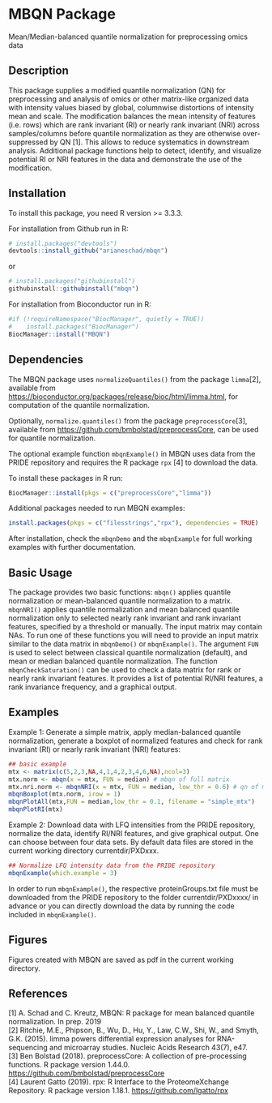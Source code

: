
<!-- README.md is generated from README.Rmd. Please edit that file -->
MBQN Package
============

Mean/Median-balanced quantile normalization for preprocessing omics data

Description
-----------

This package supplies a modified quantile normalization (QN) for preprocessing and analysis of omics or other matrix-like organized data with intensity values biased by global, columnwise distortions of intensity mean and scale. The modification balances the mean intensity of features (i.e. rows) which are rank invariant (RI) or nearly rank invariant (NRI) across samples/columns before quantile normalization as they are otherwise over-suppressed by QN \[1\]. This allows to reduce systematics in downstream analysis. Additional package functions help to detect, identify, and visualize potential RI or NRI features in the data and demonstrate the use of the modification.

Installation
------------

To install this package, you need R version &gt;= 3.3.3.

For installation from Github run in R:

``` r
# install.packages("devtools")
devtools::install_github("arianeschad/mbqn")
```

or

``` r
# install.packages("githubinstall")
githubinstall::githubinstall("mbqn")
```

For installation from Bioconductor run in R:

``` r
#if (!requireNamespace("BiocManager", quietly = TRUE))
#    install.packages("BiocManager")
BiocManager::install("MBQN")
```

Dependencies
------------

The MBQN package uses `normalizeQuantiles()` from the package `limma`\[2\], available from <https://bioconductor.org/packages/release/bioc/html/limma.html>, for computation of the quantile normalization. <br/>

Optionally, `normalize.quantiles()` from the package `preprocessCore`\[3\], available from <https://github.com/bmbolstad/preprocessCore>, can be used for quantile normalization. <br/>

The optional example function `mbqnExample()` in MBQN uses data from the PRIDE repository and requires the R package `rpx` \[4\] to download the data. <br/>

To install these packages in R run: <br/>

``` r
BiocManager::install(pkgs = c("preprocessCore","limma"))
```

Additional packages needed to run MBQN examples: <br/>

``` r
install.packages(pkgs = c("filesstrings","rpx"), dependencies = TRUE)
```

After installation, check the `mbqnDemo` and the `mbqnExample` for full working examples with further documentation.

Basic Usage
-----------

The package provides two basic functions: `mbqn()` applies quantile normalization or mean-balanced quantile normalization to a matrix. `mbqnNRI()` applies quantile normalization and mean balanced quantile normalization only to selected nearly rank invariant and rank invariant features, specified by a threshold or manually. The input matrix may contain NAs. To run one of these functions you will need to provide an input matrix similar to the data matrix in `mbqnDemo()` or `mbqnExample()`. The argument `FUN` is used to select between classical quantile normalization (default), and mean or median balanced quantile normalization. The function `mbqnCheckSaturation()` can be used to check a data matrix for rank or nearly rank invariant features. It provides a list of potential RI/NRI features, a rank invariance frequency, and a graphical output.

Examples
--------

Example 1: Generate a simple matrix, apply median-balanced quantile normalization, generate a boxplot of normalized features and check for rank invariant (RI) or nearly rank invariant (NRI) features:

``` r
## basic example
mtx <- matrix(c(5,2,3,NA,4,1,4,2,3,4,6,NA),ncol=3)
mtx.norm <- mbqn(x = mtx, FUN = median) # mbqn of full matrix
mtx.nri.norm <- mbqnNRI(x = mtx, FUN = median, low_thr = 0.6) # qn of matrix - apply median balancing to NRI features with rank invariance frequency >0.6
mbqnBoxplot(mtx.norm, irow = 1)
mbqnPlotAll(mtx,FUN = median,low_thr = 0.1, filename = "simple_mtx")
mbqnPlotRI(mtx)
```

Example 2: Download data with LFQ intensities from the PRIDE repository, normalize the data, identify RI/NRI features, and give graphical output. One can choose between four data sets. By default data files are stored in the current working directory currentdir/PXDxxx.

``` r
## Normalize LFQ intensity data from the PRIDE repository
mbqnExample(which.example = 3)
```

In order to run `mbqnExample()`, the respective proteinGroups.txt file must be downloaded from the PRIDE repository to the folder currentdir/PXDxxxx/ in advance or you can directly download the data by running the code included in `mbqnExample()`.

Figures
-------

Figures created with MBQN are saved as pdf in the current working directory.

References
----------

\[1\] A. Schad and C. Kreutz, MBQN: R package for mean balanced quantile normalization. In prep. 2019 <br/> \[2\] Ritchie, M.E., Phipson, B., Wu, D., Hu, Y., Law, C.W., Shi, W., and Smyth, G.K. (2015). limma powers differential expression analyses for RNA-sequencing and microarray studies. Nucleic Acids Research 43(7), e47. <br/> \[3\] Ben Bolstad (2018). preprocessCore: A collection of pre-processing functions. R package version 1.44.0. <https://github.com/bmbolstad/preprocessCore> <br/> \[4\] Laurent Gatto (2019). rpx: R Interface to the ProteomeXchange Repository. R package version 1.18.1. <https://github.com/lgatto/rpx>
